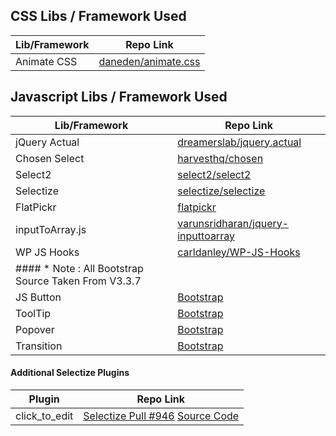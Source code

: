 ## CSS Libs / Framework Used
| Lib/Framework  | Repo Link |
| ------------- | ------------- |
| Animate CSS  | [daneden/animate.css](https://github.com/daneden/animate.css) |

## Javascript Libs / Framework Used
| Lib/Framework  | Repo Link |
| ------------- | ------------- |
| jQuery Actual  | [dreamerslab/jquery.actual](https://github.com/dreamerslab/jquery.actual) |
| Chosen Select  | [harvesthq/chosen](https://harvesthq.github.io/chosen/) |
| Select2  | [select2/select2](https://select2.org/) |
| Selectize  | [selectize/selectize](https://selectize.github.io/selectize.js/) |
| FlatPickr  | [flatpickr](https://flatpickr.js.org/) |
| inputToArray.js  | [varunsridharan/jquery-inputtoarray](https://github.com/varunsridharan/jquery-inputtoarray) |
| WP JS Hooks  | [carldanley/WP-JS-Hooks](https://github.com/carldanley/WP-JS-Hooks) |
| #### * Note : All Bootstrap Source Taken From V3.3.7  |  |
| JS Button  | [Bootstrap](https://getbootstrap.com) |
| ToolTip  | [Bootstrap](https://getbootstrap.com) |
| Popover  | [Bootstrap](https://getbootstrap.com) |
| Transition  | [Bootstrap](https://getbootstrap.com) |



#### Additional Selectize Plugins
| Plugin  | Repo Link |
| ------------- | ------------- |
| click_to_edit  | [Selectize Pull #946](https://github.com/selectize/selectize.js/pull/946) [Source Code](https://github.com/krissalvador27/selectize.js/blob/5fe5862cb0d918c3f500c53c04f979e8d401a1db/src/plugins/click_to_edit/plugin.js) |